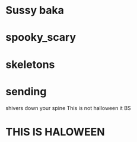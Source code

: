 # Sussy baka
# spooky_scary
# skeletons
# sending
shivers
down
your spine
This is not halloween it BS
# THIS IS HALOWEEN


